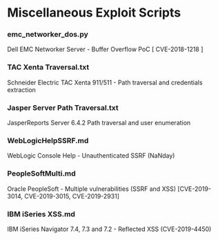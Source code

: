 # Miscellaneous Exploit Scripts

### emc_networker_dos.py
Dell EMC Networker Server - Buffer Overflow PoC \[ CVE-2018-1218 \]
### TAC Xenta Traversal.txt
Schneider Electric TAC Xenta 911/511 - Path traversal and credentials extraction
### Jasper Server Path Traversal.txt
JasperReports Server 6.4.2 Path traversal and user enumeration
### WebLogicHelpSSRF.md
WebLogic Console Help - Unauthenticated SSRF (NaNday)
### PeopleSoftMulti.md
Oracle PeopleSoft - Multiple vulnerabilities (SSRF and XSS) [CVE-2019-3014, CVE-2019-3015, CVE-2019-2931]
### IBM iSeries XSS.md
IBM iSeries Navigator 7.4, 7.3 and 7.2 - Reflected XSS (CVE-2019-4450)

